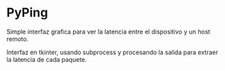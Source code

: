# PyPing
Simple interfaz grafica para ver la latencia entre el dispositivo y un host remoto.

Interfaz en tkinter, usando subprocess y procesando la salida para extraer la latencia de cada paquete.
